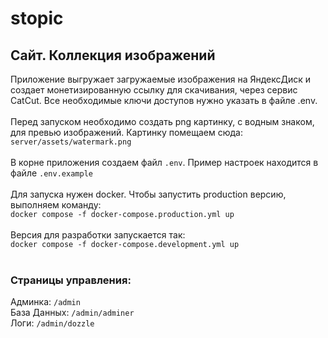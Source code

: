 # stopic
## Сайт. Коллекция изображений

Приложение выгружает загружаемые изображения на ЯндексДиск и создает монетизированную ссылку для скачивания, через сервис CatCut. Все необходимые ключи доступов нужно указать в файле .env.
<br><br>
Перед запуском необходимо создать png картинку, с водным знаком, для превью изображений. Картинку помещаем сюда:<br>`server/assets/watermark.png`
<br><br>
В корне приложения создаем файл `.env`. Пример настроек находится в файле `.env.example`
<br><br>
Для запуска нужен docker. Чтобы запустить production версию, выполняем команду:<br>
`docker compose -f docker-compose.production.yml up`
<br><br>
Версия для разработки запускается так:<br>
`docker compose -f docker-compose.development.yml up`
<br><br>
### Страницы управления:
Админка: `/admin`<br>
База Данных: `/admin/adminer`<br>
Логи: `/admin/dozzle`<br>
